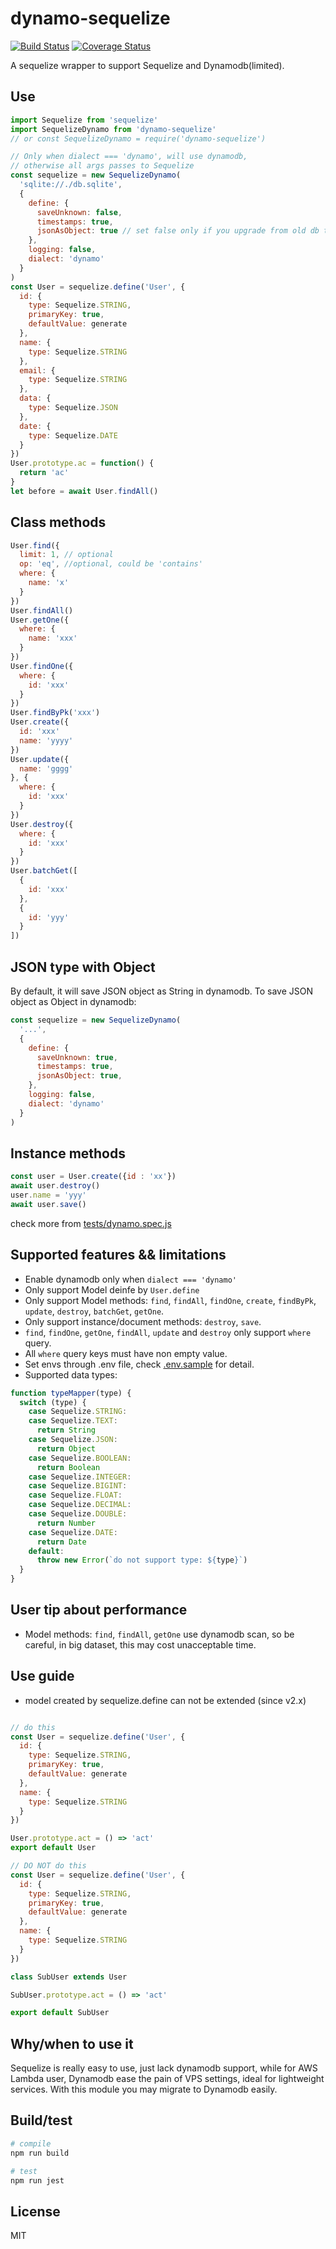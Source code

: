 # dynamo-sequelize

[![Build Status](https://img.shields.io/endpoint.svg?url=https%3A%2F%2Factions-badge.atrox.dev%2Fatrox%2Fsync-dotenv%2Fbadge)](https://github.com/zxdong262/dynamo-sequelize/actions)
[![Coverage Status](https://coveralls.io/repos/github/zxdong262/dynamo-sequelize/badge.svg?branch=release)](https://coveralls.io/github/zxdong262/dynamo-sequelize?branch=release)

A sequelize wrapper to support Sequelize and Dynamodb(limited).

## Use

```js
import Sequelize from 'sequelize'
import SequelizeDynamo from 'dynamo-sequelize'
// or const SequelizeDynamo = require('dynamo-sequelize')

// Only when dialect === 'dynamo', will use dynamodb,
// otherwise all args passes to Sequelize
const sequelize = new SequelizeDynamo(
  'sqlite://./db.sqlite',
  {
    define: {
      saveUnknown: false,
      timestamps: true,
      jsonAsObject: true // set false only if you upgrade from old db to be compatible with old db
    },
    logging: false,
    dialect: 'dynamo'
  }
)
const User = sequelize.define('User', {
  id: {
    type: Sequelize.STRING,
    primaryKey: true,
    defaultValue: generate
  },
  name: {
    type: Sequelize.STRING
  },
  email: {
    type: Sequelize.STRING
  },
  data: {
    type: Sequelize.JSON
  },
  date: {
    type: Sequelize.DATE
  }
})
User.prototype.ac = function() {
  return 'ac'
}
let before = await User.findAll()
```

## Class methods

```js
User.find({
  limit: 1, // optional
  op: 'eq', //optional, could be 'contains'
  where: {
    name: 'x'
  }
})
User.findAll()
User.getOne({
  where: {
    name: 'xxx'
  }
})
User.findOne({
  where: {
    id: 'xxx'
  }
})
User.findByPk('xxx')
User.create({
  id: 'xxx'
  name: 'yyyy'
})
User.update({
  name: 'gggg'
}, {
  where: {
    id: 'xxx'
  }
})
User.destroy({
  where: {
    id: 'xxx'
  }
})
User.batchGet([
  {
    id: 'xxx'
  },
  {
    id: 'yyy'
  }
])
```

## JSON type with Object

By default, it will save JSON object as String in dynamodb. To save JSON object as Object in dynamodb:

```js
const sequelize = new SequelizeDynamo(
  '...',
  {
    define: {
      saveUnknown: true,
      timestamps: true,
      jsonAsObject: true,
    },
    logging: false,
    dialect: 'dynamo'
  }
)
```

## Instance methods

```js
const user = User.create({id : 'xx'})
await user.destroy()
user.name = 'yyy'
await user.save()
```

check more from [tests/dynamo.spec.js](tests/dynamo.spec.js)

## Supported features && limitations

- Enable dynamodb only when `dialect === 'dynamo'`
- Only support Model deinfe by `User.define`
- Only support Model methods: `find`, `findAll`, `findOne`, `create`, `findByPk`, `update`, `destroy`, `batchGet`, `getOne`.
- Only support instance/document methods: `destroy`, `save`.
- `find`, `findOne`, `getOne`, `findAll`, `update` and `destroy` only support `where` query.
- All `where` query keys must have non empty value.
- Set envs through .env file, check [.env.sample](.env.sample) for detail.
- Supported data types:

```js
function typeMapper(type) {
  switch (type) {
    case Sequelize.STRING:
    case Sequelize.TEXT:
      return String
    case Sequelize.JSON:
      return Object
    case Sequelize.BOOLEAN:
      return Boolean
    case Sequelize.INTEGER:
    case Sequelize.BIGINT:
    case Sequelize.FLOAT:
    case Sequelize.DECIMAL:
    case Sequelize.DOUBLE:
      return Number
    case Sequelize.DATE:
      return Date
    default:
      throw new Error(`do not support type: ${type}`)
  }
}
```

## User tip about performance

- Model methods: `find`, `findAll`, `getOne` use dynamodb scan, so be careful, in big dataset, this may cost unacceptable time.

## Use guide

- model created by sequelize.define can not be extended (since v2.x)

```js

// do this
const User = sequelize.define('User', {
  id: {
    type: Sequelize.STRING,
    primaryKey: true,
    defaultValue: generate
  },
  name: {
    type: Sequelize.STRING
  }
})

User.prototype.act = () => 'act'
export default User

// DO NOT do this
const User = sequelize.define('User', {
  id: {
    type: Sequelize.STRING,
    primaryKey: true,
    defaultValue: generate
  },
  name: {
    type: Sequelize.STRING
  }
})

class SubUser extends User

SubUser.prototype.act = () => 'act'

export default SubUser

```

## Why/when to use it

Sequelize is really easy to use, just lack dynamodb support, while for AWS Lambda user, Dynamodb ease the pain of VPS settings, ideal for lightweight services. With this module you may migrate to Dynamodb easily.

## Build/test

```bash
# compile
npm run build

# test
npm run jest
```

## License

MIT
